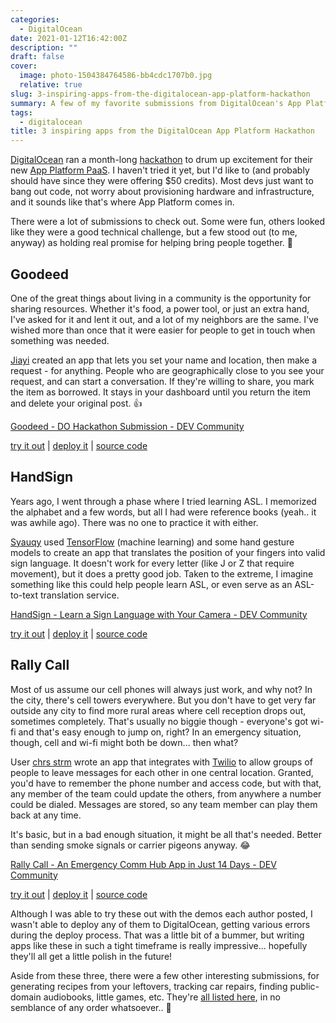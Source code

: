 ```yaml
---
categories:
  - DigitalOcean
date: 2021-01-12T16:42:00Z
description: ""
draft: false
cover:
  image: photo-1504384764586-bb4cdc1707b0.jpg
  relative: true
slug: 3-inspiring-apps-from-the-digitalocean-app-platform-hackathon
summary: A few of my favorite submissions from DigitalOcean's App Platform hackathon, that hold real promise for bringing people together!
tags:
  - digitalocean
title: 3 inspiring apps from the DigitalOcean App Platform Hackathon
---
```

[DigitalOcean](https://m.do.co/c/448f25462030) ran a month-long [hackathon](https://dev.to/devteam/announcing-the-digitalocean-app-platform-hackathon-on-dev-2i1k) to drum up excitement for their new [App Platform PaaS](https://www.digitalocean.com/docs/app-platform/). I haven't tried it yet, but I'd like to (and probably should have since they were offering $50 credits). Most devs just want to bang out code, not worry about provisioning hardware and infrastructure, and it sounds like that's where App Platform comes in.

There were a lot of submissions to check out. Some were fun, others looked like they were a good technical challenge, but a few stood out (to me, anyway) as holding real promise for helping bring people together. 🤝

## Goodeed

One of the great things about living in a community is the opportunity for sharing resources. Whether it's food, a power tool, or just an extra hand, I've asked for it and lent it out, and a lot of my neighbors are the same. I've wished more than once that it were easier for people to get in touch when something was needed.

[Jiayi](https://dev.to/chewypao) created an app that lets you set your name and location, then make a request - for anything. People who are geographically close to you see your request, and can start a conversation. If they're willing to share, you mark the item as borrowed. It stays in your dashboard until you return the item and delete your original post. 👍

[Goodeed - DO Hackathon Submission - DEV Community](https://dev.to/chewypao/do-hackathon-submission-goodeed-app-53c7)

[try it out](https://goodeed-app-ugrpa.ondigitalocean.app/) | [deploy it](https://cloud.digitalocean.com/apps/new?repo=https://github.com/annacjy/goodeed-app/tree/main) | [source code](https://github.com/annacjy/goodeed-app)

## HandSign

Years ago, I went through a phase where I tried learning ASL. I memorized the alphabet and a few words, but all I had were reference books (yeah.. it was awhile ago). There was no one to practice it with either.

[Syauqy](https://twitter.com/syauqy) used [TensorFlow](https://www.tensorflow.org/) (machine learning) and some hand gesture models to create an app that translates the position of your fingers into valid sign language. It doesn't work for every letter (like J or Z that require movement), but it does a pretty good job. Taken to the extreme, I imagine something like this could help people learn ASL, or even serve as an ASL-to-text translation service.

[HandSign - Learn a Sign Language with Your Camera - DEV Community](https://dev.to/syauqy/handsign-learn-a-sign-language-with-your-camera-2n5)

[try it out](https://handsign-m4qq6.ondigitalocean.app/) | [deploy it](https://cloud.digitalocean.com/apps/new?repo=https://github.com/syauqy/handsign-tensorflow-gatsby/tree/master) | [source code](https://github.com/syauqy/handsign-tensorflow-gatsby)

## Rally Call

Most of us assume our cell phones will always just work, and why not? In the city, there's cell towers everywhere. But you don't have to get very far outside any city to find more rural areas where cell reception drops out, sometimes completely. That's usually no biggie though - everyone's got wi-fi and that's easy enough to jump on, right? In an emergency situation, though, cell and wi-fi might both be down... then what?

User [chrs strm](https://dev.to/chrsstrm) wrote an app that integrates with [Twilio](https://www.twilio.com/docs/voice/twiml) to allow groups of people to leave messages for each other in one central location. Granted, you'd have to remember the phone number and access code, but with that, any member of the team could update the others, from anywhere a number could be dialed. Messages are stored, so any team member can play them back at any time.

It's basic, but in a bad enough situation, it might be all that's needed. Better than sending smoke signals or carrier pigeons anyway. 😂

[Rally Call - An Emergency Comm Hub App in Just 14 Days - DEV Community](https://dev.to/chrsstrm/rally-call-an-emergency-comm-hub-app-in-just-14-days-4kli)

[try it out](https://rallycall-lf9t4.ondigitalocean.app/) | [deploy it](https://cloud.digitalocean.com/apps/new?repo=https://github.com/chrsstrm/rallycall/tree/main) | [source code](https://github.com/chrsstrm/rallycall)

Although I was able to try these out with the demos each author posted, I wasn't able to deploy any of them to DigitalOcean, getting various errors during the deploy process. That was a little bit of a bummer, but writing apps like these in such a tight timeframe is really impressive... hopefully they'll all get a little polish in the future!

Aside from these three, there were a few other interesting submissions, for generating recipes from your leftovers, tracking car repairs, finding public-domain audiobooks, little games, etc. They're [all listed here](https://dev.to/t/dohackathon), in no semblance of any order whatsoever.. 😬
